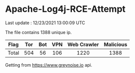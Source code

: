 
# Apache-Log4j-RCE-Attempt

Last update : 12/23/2021 13:00:09 UTC

The file contains 1388 unique ip.

| Flag | Tor | Bot | VPN | Web Crawler | Malicious |
| :-:  | :-: | :-: | :-: | :-:         | :-:       |
| Total| 504  | 56  | 106  | 1220          | 1388        |

Getting from https://www.greynoise.io api.